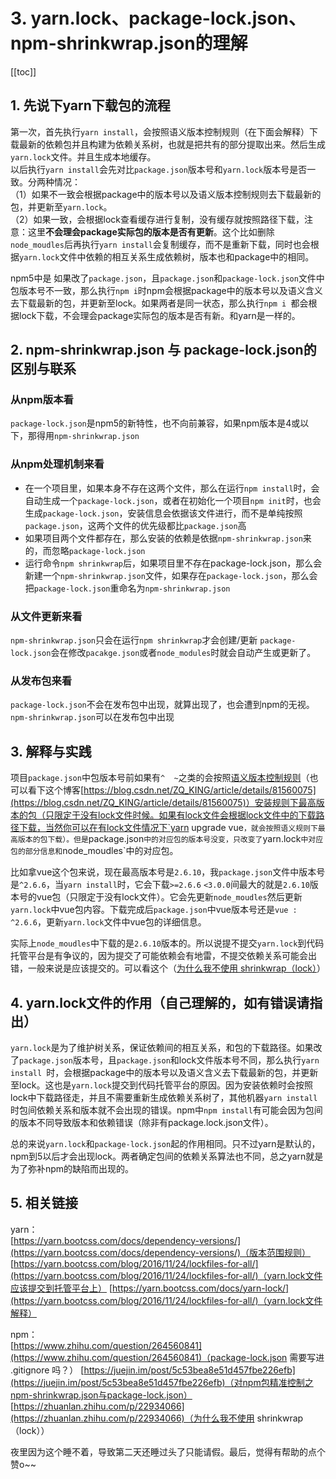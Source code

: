 # 3. yarn.lock、package-lock.json、npm-shrinkwrap.json的理解

[[toc]]

## 1. 先说下yarn下载包的流程
第一次，首先执行`yarn install`，会按照语义版本控制规则（在下面会解释）下载最新的依赖包并且构建为依赖关系树，也就是把共有的部分提取出来。然后生成`yarn.lock`文件。并且生成本地缓存。  
以后执行`yarn install`会先对比`package.json`版本号和`yarn.lock`版本号是否一致。分两种情况：  
（1）如果不一致会根据package中的版本号以及语义版本控制规则去下载最新的包，并更新至`yarn.lock`。   
（2）如果一致，会根据lock查看缓存进行复制，没有缓存就按照路径下载，注意：这里**不会理会package实际包的版本是否有更新**。这个比如删除`node_moudles`后再执行`yarn install`会复制缓存，而不是重新下载，同时也会根据`yarn.lock`文件中依赖的相互关系生成依赖树，版本也和package中的相同。

npm5中是 如果改了`package.json`，且`package.json`和`package-lock.json`文件中包版本号不一致，那么执行`npm i`时npm会根据package中的版本号以及语义含义去下载最新的包，并更新至lock。如果两者是同一状态，那么执行`npm i `都会根据lock下载，不会理会package实际包的版本是否有新。和yarn是一样的。

## 2. npm-shrinkwrap.json 与 package-lock.json的区别与联系
### 从npm版本看
`package-lock.json`是npm5的新特性，也不向前兼容，如果npm版本是4或以下，那得用`npm-shrinkwrap.json`

### 从npm处理机制来看
 - 在一个项目里，如果本身不存在这两个文件，那么在运行`npm install`时，会自动生成一个`package-lock.json`，或者在初始化一个项目`npm init`时，也会生成`package-lock.json`，安装信息会依据该文件进行，而不是单纯按照`package.json`，这两个文件的优先级都比`package.json`高
 - 如果项目两个文件都存在，那么安装的依赖是依据`npm-shrinkwrap.json`来的，而忽略`package-lock.json`
 - 运行命令`npm shrinkwrap`后，如果项目里不存在package-lock.json，那么会新建一个`npm-shrinkwrap.json`文件，如果存在`package-lock.json`，那么会把`package-lock.json`重命名为`npm-shrinkwrap.json`

### 从文件更新来看
`npm-shrinkwrap.json`只会在运行`npm shrinkwrap`才会创建/更新
`package-lock.json`会在修改`pacakge.json`或者`node_modules`时就会自动产生或更新了。

### 从发布包来看
`package-lock.json`不会在发布包中出现，就算出现了，也会遭到npm的无视。
`npm-shrinkwrap.json`可以在发布包中出现


## 3. 解释与实践
项目`package.json`中包版本号前如果有`^  ~`之类的会按照[语义版本控制规则](https://yarn.bootcss.com/docs/dependency-versions/)（也可以看下这个博客[https://blog.csdn.net/ZQ_KING/article/details/81560075](https://blog.csdn.net/ZQ_KING/article/details/81560075)）安装规则下最高版本的包（只限定于没有lock文件时候。如果有lock文件会根据lock文件中的下载路径下载，当然你可以在有lock文件情况下`yarn upgrade vue`，就会按照语义规则下最高版本的包下载）。但是`package.json`中的对应包的版本号没变，只改变了`yarn.lock`中对应包的部分信息和`node_moudles`中的对应包。

比如拿vue这个包来说，现在最高版本号是`2.6.10`，我`package.json`文件中版本号是`^2.6.6`，当`yarn install`时，它会下载`>=2.6.6` `<3.0.0`间最大的就是`2.6.10`版本号的vue包（只限定于没有lock文件）。它会先更新`node_moudles`然后更新`yarn.lock`中vue包内容。下载完成后`package.json`中vue版本号还是`vue : ^2.6.6`，更新`yarn.lock`文件中vue包的详细信息。

实际上`node_moudles`中下载的是`2.6.10`版本的。所以说提不提交`yarn.lock`到代码托管平台是有争议的，因为提交了可能依赖会有地雷，不提交依赖关系可能会出错，一般来说是应该提交的。可以看这个（[为什么我不使用 shrinkwrap（lock）](https://zhuanlan.zhihu.com/p/22934066)）


## 4. yarn.lock文件的作用（自己理解的，如有错误请指出）
`yarn.lock`是为了维护树关系，保证依赖间的相互关系，和包的下载路径。如果改了`package.json`版本号，且`package.json`和lock文件版本号不同，那么执行`yarn install `时，会根据package中的版本号以及语义含义去下载最新的包，并更新至lock。这也是`yarn.lock`提交到代码托管平台的原因。因为安装依赖时会按照lock中下载路径走，并且不需要重新生成依赖关系树了，其他机器`yarn install`时包间依赖关系和版本就不会出现的错误。npm中`npm install`有可能会因为包间的版本不同导致版本和依赖错误（除非有package.lock.json文件）。

总的来说`yarn.lock`和`package-lock.json`起的作用相同。只不过yarn是默认的，npm到5以后才会出现lock。两者确定包间的依赖关系算法也不同，总之yarn就是为了弥补npm的缺陷而出现的。
## 5. 相关链接
yarn：  
[https://yarn.bootcss.com/docs/dependency-versions/](https://yarn.bootcss.com/docs/dependency-versions/)（版本范围规则）
[https://yarn.bootcss.com/blog/2016/11/24/lockfiles-for-all/](https://yarn.bootcss.com/blog/2016/11/24/lockfiles-for-all/)（yarn.lock文件应该提交到托管平台上）
[https://yarn.bootcss.com/docs/yarn-lock/](https://yarn.bootcss.com/blog/2016/11/24/lockfiles-for-all/)（yarn.lock文件解释）

npm：  
[https://www.zhihu.com/question/264560841](https://www.zhihu.com/question/264560841)（package-lock.json 需要写进 .gitignore 吗？）
[https://juejin.im/post/5c53bea8e51d457fbe226efb](https://juejin.im/post/5c53bea8e51d457fbe226efb)（对npm包精准控制之npm-shrinkwrap.json与package-lock.json）
[https://zhuanlan.zhihu.com/p/22934066](https://zhuanlan.zhihu.com/p/22934066)（为什么我不使用 shrinkwrap（lock））

夜里因为这个睡不着，导致第二天还睡过头了只能请假。最后，觉得有帮助的点个赞o~~